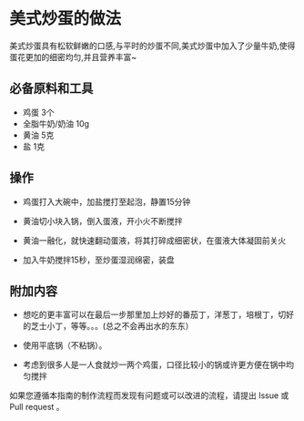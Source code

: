 

# 美式炒蛋的做法

美式炒蛋具有松软鲜嫩的口感,与平时的炒蛋不同,美式炒蛋中加入了少量牛奶,使得蛋花更加的细密均匀,并且营养丰富~

## 必备原料和工具

- 鸡蛋 	3个
- 全脂牛奶/奶油 	10g
- 黄油 	5克
- 盐 	1克 

## 操作

- 鸡蛋打入大碗中，加盐搅打至起泡，静置15分钟

- 黄油切小块入锅，倒入蛋液，开小火不断搅拌

- 黄油一融化，就快速翻动蛋液，将其打碎成细密状，在蛋液大体凝固前关火

- 加入牛奶搅拌15秒，至炒蛋湿润绵密，装盘

## 附加内容

- 想吃的更丰富可以在最后一步那里加上炒好的番茄丁，洋葱丁，培根丁，切好的芝士小丁，等等。。。(总之不会再出水的东东）

- 使用平底锅（不粘锅）。

- 考虑到很多人是一人食就炒一两个鸡蛋，口径比较小的锅或许更方便在锅中均匀搅拌 




如果您遵循本指南的制作流程而发现有问题或可以改进的流程，请提出 Issue 或 Pull request 。
